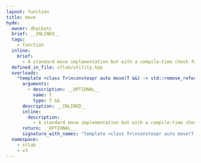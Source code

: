 ```yaml
---
layout: function
title: move
hyde:
  owner: dhaibatc
  brief: __INLINED__
  tags:
    - function
  inline:
    brief:
      - A standard move implementation but with a compile-time check for const types.
  defined_in_file: stlab/utility.hpp
  overloads:
    "template <class T>\nconstexpr auto move(T &&) -> std::remove_reference_t<T> &&":
      arguments:
        - description: __OPTIONAL__
          name: t
          type: T &&
      description: __INLINED__
      inline:
        description:
          - A standard move implementation but with a compile-time check for const types.
      return: __OPTIONAL__
      signature_with_names: "template <class T>\nconstexpr auto move(T && t) -> std::remove_reference_t<T> &&"
  namespace:
    - stlab
    - v3
---
```

